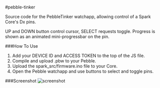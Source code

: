 #pebble-tinker

Source code for the PebbleTinker watchapp, allowing control of a Spark Core's Dx pins.

UP and DOWN button control cursor, SELECT requests toggle. Progress is shown as an animated mini-progressbar on the pin.

###How To Use

1. Add your DEVICE ID and ACCESS TOKEN to the top of the JS file.
2. Compile and upload .pbw to your Pebble.
3. Upload the spark_src/firmware.ino file to your Core.
4. Open the Pebble watchapp and use buttons to select and toggle pins.

###Screenshot
![screenshot](screenshots/vers1.1.0.png)
